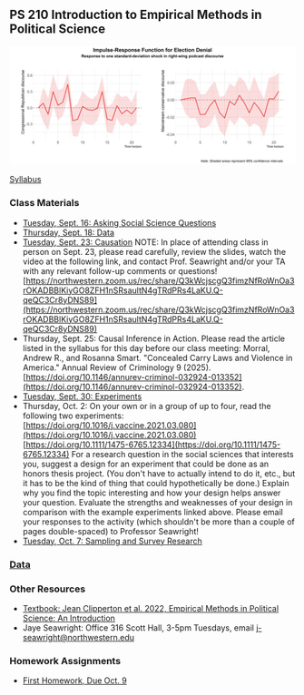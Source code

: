## PS 210 Introduction to Empirical Methods in Political Science

<img src="Slides/images/electiondenialpod.png" width="800">

[Syllabus](https://jnseawright.github.io/ps210/syllabus.html)

### Class Materials

* [Tuesday, Sept. 16: Asking Social Science Questions](https://jnseawright.github.io/ps210/Slides/AskingQuestions.html#1)
* [Thursday, Sept. 18: Data](https://jnseawright.github.io/ps210/Slides/Data.html#1)
* [Tuesday, Sept. 23: Causation](https://jnseawright.github.io/ps210/Slides/Causation.html#1)
    NOTE: In place of attending class in person on Sept. 23, please read carefully, review the slides, watch the video at the following link, and contact Prof. Seawright and/or your TA with any relevant follow-up comments or questions! [https://northwestern.zoom.us/rec/share/Q3kWcjscgQ3fimzNfRoWnOa3rOKADBBlKiyGO8ZFH1nSRsaultN4gTRdPRs4LaKU.Q-qeQC3Cr8yDNS89](https://northwestern.zoom.us/rec/share/Q3kWcjscgQ3fimzNfRoWnOa3rOKADBBlKiyGO8ZFH1nSRsaultN4gTRdPRs4LaKU.Q-qeQC3Cr8yDNS89)
* Thursday, Sept. 25: Causal Inference in Action. Please read the article listed in the syllabus for this day before our class meeting: Morral, Andrew R., and Rosanna Smart. "Concealed Carry Laws and Violence in America." Annual Review of Criminology 9 (2025). [https://doi.org/10.1146/annurev-criminol-032924-013352](https://doi.org/10.1146/annurev-criminol-032924-013352).
* [Tuesday, Sept. 30: Experiments](https://jnseawright.github.io/ps210/Slides/Experiments.html#1)
* Thursday, Oct. 2: On your own or in a group of up to four, read the following two experiments:
    [https://doi.org/10.1016/j.vaccine.2021.03.080](https://doi.org/10.1016/j.vaccine.2021.03.080)
    [https://doi.org/10.1111/1475-6765.12334](https://doi.org/10.1111/1475-6765.12334)
  For a research question in the social sciences that interests you, suggest a design for an experiment that could be done as an honors thesis project. (You don't have to actually intend to do it, etc., but it has to be the kind of thing that could hypothetically be done.) Explain why you find the topic interesting and how your design helps answer your question. Evaluate the strengths and weaknesses of your design in comparison with the example experiments linked above. Please email your responses to the activity (which shouldn't be more than a couple of pages double-spaced) to Professor Seawright!
* [Tuesday, Oct. 7: Sampling and Survey Research](https://jnseawright.github.io/ps210/Slides/Surveys.html#1)
  
### [Data](https://github.com/jnseawright/ps210/tree/main/Data)

### Other Resources

* [Textbook: Jean Clipperton et al. 2022, Empirical Methods in Political Science: An Introduction](https://nulib-oer.github.io/empirical-methods-polisci/)
* Jaye Seawright: Office 316 Scott Hall, 3-5pm Tuesdays, email j-seawright@northwestern.edu

### Homework Assignments

* [First Homework, Due Oct. 9](https://jnseawright.github.io/ps210/Homework/hw1.html)

